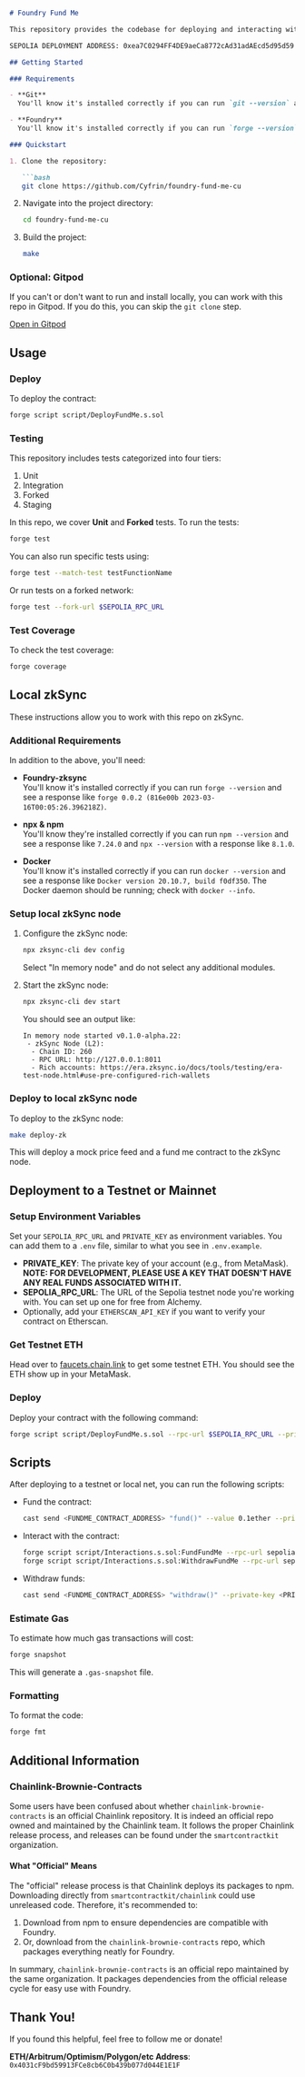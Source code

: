 
```markdown
# Foundry Fund Me

This repository provides the codebase for deploying and interacting with a smart contract that allows users to fund and withdraw funds. It leverages Foundry and zkSync for testing and deployment on local and test networks. 

SEPOLIA DEPLOYMENT ADDRESS: 0xea7C0294FF4DE9aeCa8772cAd31adAEcd5d95d59

## Getting Started

### Requirements

- **Git**  
  You'll know it's installed correctly if you can run `git --version` and see a response like `git version x.x.x`.

- **Foundry**  
  You'll know it's installed correctly if you can run `forge --version` and see a response like `forge 0.2.0 (816e00b 2023-03-16T00:05:26.396218Z)`.

### Quickstart

1. Clone the repository:

   ```bash
   git clone https://github.com/Cyfrin/foundry-fund-me-cu
   ```

2. Navigate into the project directory:

   ```bash
   cd foundry-fund-me-cu
   ```

3. Build the project:

   ```bash
   make
   ```

### Optional: Gitpod

If you can't or don't want to run and install locally, you can work with this repo in Gitpod. If you do this, you can skip the `git clone` step.

[Open in Gitpod](https://gitpod.io/#https://github.com/kennisnutz/foundry-fund-me-cu)

## Usage

### Deploy

To deploy the contract:

```bash
forge script script/DeployFundMe.s.sol
```

### Testing

This repository includes tests categorized into four tiers:

1. Unit
2. Integration
3. Forked
4. Staging

In this repo, we cover **Unit** and **Forked** tests. To run the tests:

```bash
forge test
```

You can also run specific tests using:

```bash
forge test --match-test testFunctionName
```

Or run tests on a forked network:

```bash
forge test --fork-url $SEPOLIA_RPC_URL
```

### Test Coverage

To check the test coverage:

```bash
forge coverage
```

## Local zkSync

These instructions allow you to work with this repo on zkSync.

### Additional Requirements

In addition to the above, you'll need:

- **Foundry-zksync**  
  You'll know it's installed correctly if you can run `forge --version` and see a response like `forge 0.0.2 (816e00b 2023-03-16T00:05:26.396218Z)`.

- **npx & npm**  
  You'll know they're installed correctly if you can run `npm --version` and see a response like `7.24.0` and `npx --version` with a response like `8.1.0`.

- **Docker**  
  You'll know it's installed correctly if you can run `docker --version` and see a response like `Docker version 20.10.7, build f0df350`. The Docker daemon should be running; check with `docker --info`.

### Setup local zkSync node

1. Configure the zkSync node:

   ```bash
   npx zksync-cli dev config
   ```

   Select "In memory node" and do not select any additional modules.

2. Start the zkSync node:

   ```bash
   npx zksync-cli dev start
   ```

   You should see an output like:

   ```
   In memory node started v0.1.0-alpha.22:
    - zkSync Node (L2):
     - Chain ID: 260
     - RPC URL: http://127.0.0.1:8011
     - Rich accounts: https://era.zksync.io/docs/tools/testing/era-test-node.html#use-pre-configured-rich-wallets
   ```

### Deploy to local zkSync node

To deploy to the zkSync node:

```bash
make deploy-zk
```

This will deploy a mock price feed and a fund me contract to the zkSync node.

## Deployment to a Testnet or Mainnet

### Setup Environment Variables

Set your `SEPOLIA_RPC_URL` and `PRIVATE_KEY` as environment variables. You can add them to a `.env` file, similar to what you see in `.env.example`.

- **PRIVATE_KEY**: The private key of your account (e.g., from MetaMask). **NOTE: FOR DEVELOPMENT, PLEASE USE A KEY THAT DOESN'T HAVE ANY REAL FUNDS ASSOCIATED WITH IT.**
- **SEPOLIA_RPC_URL**: The URL of the Sepolia testnet node you're working with. You can set up one for free from Alchemy.
- Optionally, add your `ETHERSCAN_API_KEY` if you want to verify your contract on Etherscan.

### Get Testnet ETH

Head over to [faucets.chain.link](https://faucets.chain.link/) to get some testnet ETH. You should see the ETH show up in your MetaMask.

### Deploy

Deploy your contract with the following command:

```bash
forge script script/DeployFundMe.s.sol --rpc-url $SEPOLIA_RPC_URL --private-key $PRIVATE_KEY --broadcast --verify --etherscan-api-key $ETHERSCAN_API_KEY
```

## Scripts

After deploying to a testnet or local net, you can run the following scripts:

- Fund the contract:

  ```bash
  cast send <FUNDME_CONTRACT_ADDRESS> "fund()" --value 0.1ether --private-key <PRIVATE_KEY>
  ```

- Interact with the contract:

  ```bash
  forge script script/Interactions.s.sol:FundFundMe --rpc-url sepolia  --private-key $PRIVATE_KEY  --broadcast
  forge script script/Interactions.s.sol:WithdrawFundMe --rpc-url sepolia  --private-key $PRIVATE_KEY  --broadcast
  ```

- Withdraw funds:

  ```bash
  cast send <FUNDME_CONTRACT_ADDRESS> "withdraw()" --private-key <PRIVATE_KEY>
  ```

### Estimate Gas

To estimate how much gas transactions will cost:

```bash
forge snapshot
```

This will generate a `.gas-snapshot` file.

### Formatting

To format the code:

```bash
forge fmt
```

## Additional Information

### Chainlink-Brownie-Contracts

Some users have been confused about whether `chainlink-brownie-contracts` is an official Chainlink repository. It is indeed an official repo owned and maintained by the Chainlink team. It follows the proper Chainlink release process, and releases can be found under the `smartcontractkit` organization.

#### What "Official" Means

The "official" release process is that Chainlink deploys its packages to npm. Downloading directly from `smartcontractkit/chainlink` could use unreleased code. Therefore, it's recommended to:

1. Download from npm to ensure dependencies are compatible with Foundry.
2. Or, download from the `chainlink-brownie-contracts` repo, which packages everything neatly for Foundry.

In summary, `chainlink-brownie-contracts` is an official repo maintained by the same organization. It packages dependencies from the official release cycle for easy use with Foundry.

## Thank You!

If you found this helpful, feel free to follow me or donate!

**ETH/Arbitrum/Optimism/Polygon/etc Address**: `0x4031cF9bd59913FCe8cb6C0b439b077d044E1E1F`
```